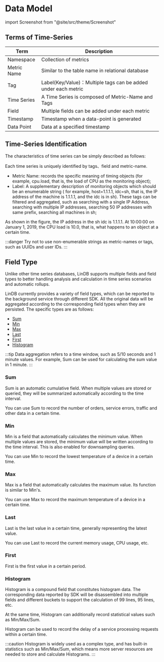 # Data Model

import Screenshot from "@site/src/theme/Screenshot"

## Terms of Time-Series

| Term  |  Description |
|------|-------|
| Namespace| Collection of metrics |
| Metric Name | Similar to the table name in relational database | 
| Tag | Label(Key/Value)：Multiple tags can be added under each metric |  
| Time Series | A Time Series is composed of Metric-Name and Tags |   
| Field | Multiple fields can be added under each metric |   
| Timestamp | Timestamp when a data-point is generated |   
| Data Point | Data at a specified timestamp |

## Time-Series Identification

The characteristics of time series can be simply described as follows:

<Screenshot
  alt="time series characteristic"
  title="Time Series Characteristic"
  src="/img/lindb/design/time_series_characteristic.png"
/>

Each time series is uniquely identified by tags、field and metric-name.

- Metric Name: records the specific meaning of timing objects (for example, cpu.load, that is, the load of CPU as the
  monitoring object);
- Label: A supplementary description of monitoring objects which should be an enumerable string (
  for example, host=1.1.1.1, idc=sh, that is, the IP address of the machine is 1.1.1.1, and the idc is in sh). These
  tags can be filtered and aggregated, such as searching with a single IP Address, searching with multiple IP addresses,
  searching 50 IP addresses with same prefix, searching all machines in sh;

As shown in the figure, the IP address in the sh idc is 1.1.1.1. At 10:00:00 on January 1, 2019, the CPU load is 10.0,
that is, what happens to an object at a certain time.

:::danger 
Try not to use non-enumerable strings as metric-names or tags, such as UUIDs and user IDs.
:::

## Field Type

Unlike other time series databases, LinDB supports multiple fields and field types to better handling analysis and
calculation in time series scenarios and automatic rollups.

LinDB currently provides a variety of field types, which can be reported to the background service through different
SDK. All the original data will be aggregated according to the corresponding field types when they are persisted. The
specific types are as follows:

- [Sum](#sum)
- [Min](#min)
- [Max](#max)
- [Last](#last)
- [First](#first)
- [Histogram](#histogram)

:::tip 
Data aggregation refers to a time window, such as 5/10 seconds and 1 minute values. For example, Sum can be used for calculating the sum value in 1 minute.
:::

### Sum

Sum is an automatic cumulative field. When multiple values are stored or queried, they will be summarized automatically
according to the time interval.

You can use Sum to record the number of orders, service errors, traffic and other data in a certain time.

### Min

Min is a field that automatically calculates the minimum value. When multiple values are stored, the minimum value will
be written according to the time interval. This is also enabled for downsampling queries.

You can use Min to record the lowest temperature of a device in a certain time.

### Max

Max is a field that automatically calculates the maximum value. Its function is similar to Min's.

You can use Max to record the maximum temperature of a device in a certain time.

### Last

Last is the last value in a certain time, generally representing the latest value.

You can use Last to record the current memory usage, CPU usage, etc.

### First

First is the first value in a certain period.

### Histogram

Histogram is a compound field that constitutes histogram data. The corresponding data reported by SDK will be
disassembled into multiple fields and different buckets to support the calculation of 99 lines, 95 lines, etc.

At the same time, Histogram can additionally record statistical values such as Min/Max/Sum.

Histogram can be used to record the delay of a service processing requests within a certain time.

:::caution
Histogram is widely used as a complex type, and has built-in statistics such as Min/Max/Sum, which means more server resources are needed to store and calculate Histograms.
:::
